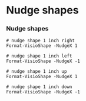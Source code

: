 # Nudge shapes

### Nudge shapes <a id="nudge-shapes"></a>

```text
# nudge shape 1 inch right
Format-VisioShape -NudgeX 1

# nudge shape 1 inch left
Format-VisioShape -NudgeX -1

# nudge shape 1 inch up
Format-VisioShape -NudgeX 1

# nudge shape 1 inch down
Format-VisioShape -NudgeX -1
```

